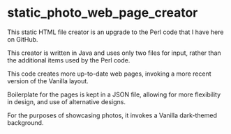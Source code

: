 # static_photo_web_page_creator
This static HTML file creator is an upgrade to the Perl code that I have here on GitHub. 

This creator is written in Java and uses only two files for input, rather than the additional items used by the Perl code. 

This code creates more up-to-date web pages, invoking a more recent version of the Vanilla layout. 

Boilerplate for the pages is kept in a JSON file, allowing for more flexibility in design, and use of alternative designs.

For the purposes of showcasing photos, it invokes a Vanilla dark-themed background.

